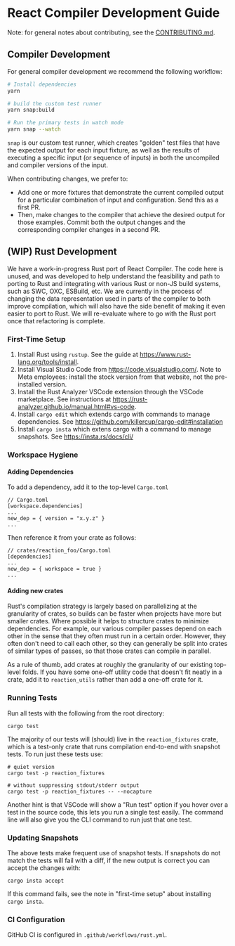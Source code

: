 # React Compiler Development Guide

Note: for general notes about contributing, see the [CONTRIBUTING.md](../CONTRIBUTING.md).

## Compiler Development

For general compiler development we recommend the following workflow:

```sh
# Install dependencies
yarn

# build the custom test runner
yarn snap:build

# Run the primary tests in watch mode
yarn snap --watch
```

`snap` is our custom test runner, which creates "golden" test files that have the expected output for each input fixture, as well as the results of executing a specific input (or sequence of inputs) in both the uncompiled and compiler versions of the input. 

When contributing changes, we prefer to:
* Add one or more fixtures that demonstrate the current compiled output for a particular combination of input and configuration. Send this as a first PR.
* Then, make changes to the compiler that achieve the desired output for those examples. Commit both the output changes and the corresponding compiler changes in a second PR.

## (WIP) Rust Development

We have a work-in-progress Rust port of React Compiler. The code here is unused, and was developed to help understand the feasibility and path to porting to Rust and integrating with various Rust or non-JS build systems, such as SWC, OXC, ESBuild, etc. We are currently in the process of changing the data representation used in parts of the compiler to both improve compilation, which will also have the side benefit of making it even easier to port to Rust. We will re-evaluate where to go with the Rust port once that refactoring is complete.

### First-Time Setup

1. Install Rust using `rustup`. See the guide at https://www.rust-lang.org/tools/install.
2. Install Visual Studio Code from https://code.visualstudio.com/.
   Note to Meta employees: install the stock version from that website, not the pre-installed version.
3. Install the Rust Analyzer VSCode extension through the VSCode marketplace. See instructions at https://rust-analyzer.github.io/manual.html#vs-code.
4. Install `cargo edit` which extends cargo with commands to manage dependencies. See https://github.com/killercup/cargo-edit#installation
5. Install `cargo insta` which extens cargo with a command to manage snapshots. See https://insta.rs/docs/cli/

### Workspace Hygiene

#### Adding Dependencies

To add a dependency, add it to the top-level `Cargo.toml`

```
// Cargo.toml
[workspace.dependencies]
...
new_dep = { version = "x.y.z" }
...
```

Then reference it from your crate as follows:

```
// crates/reaction_foo/Cargo.toml
[dependencies]
...
new_dep = { workspace = true }
...
```

#### Adding new crates

Rust's compilation strategy is largely based on parallelizing at the granularity of crates, so builds can be faster when projects
have more but smaller crates. Where possible it helps to structure crates to minimize dependencies. For example, our various compiler
passes depend on each other in the sense that they often must run in a certain order. However, they often don't need to call each other,
so they can generally be split into crates of similar types of passes, so that those crates can compile in parallel.

As a rule of thumb, add crates at roughly the granularity of our existing top-level folds. If you have some one-off utility code that
doesn't fit neatly in a crate, add it to `reaction_utils` rather than add a one-off crate for it.

### Running Tests

Run all tests with the following from the root directory:

```
cargo test
```

The majority of our tests will (should) live in the `reaction_fixtures` crate, which is a test-only crate that runs compilation end-to-end with snapshot
tests. To run just these tests use:

```
# quiet version
cargo test -p reaction_fixtures

# without suppressing stdout/stderr output
cargo test -p reaction_fixtures -- --nocapture
```

Another hint is that VSCode will show a "Run test" option if you hover over a test in the source code, this lets you run a single test easily.
The command line will also give you the CLI command to run just that one test.

### Updating Snapshots

The above tests make frequent use of snapshot tests. If snapshots do not match the tests will fail with a diff, if the new output is correct you
can accept the changes with:

```
cargo insta accept
```

If this command fails, see the note in "first-time setup" about installing `cargo insta`.

### CI Configuration

GitHub CI is configured in `.github/workflows/rust.yml`.